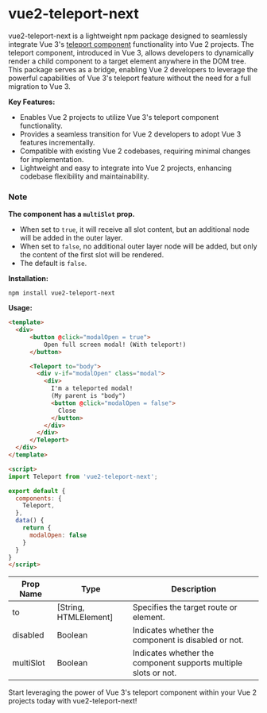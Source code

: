 # vue2-teleport-next

vue2-teleport-next is a lightweight npm package designed to seamlessly integrate Vue 3's [teleport component](https://vuejs.org/guide/built-ins/teleport.html) functionality into Vue 2 projects. The teleport component, introduced in Vue 3, allows developers to dynamically render a child component to a target element anywhere in the DOM tree. This package serves as a bridge, enabling Vue 2 developers to leverage the powerful capabilities of Vue 3's teleport feature without the need for a full migration to Vue 3.

**Key Features:**

- Enables Vue 2 projects to utilize Vue 3's teleport component functionality.
- Provides a seamless transition for Vue 2 developers to adopt Vue 3 features incrementally.
- Compatible with existing Vue 2 codebases, requiring minimal changes for implementation.
- Lightweight and easy to integrate into Vue 2 projects, enhancing codebase flexibility and maintainability.

### Note
**The component has a `multiSlot` prop.**
- When set to `true`, it will receive all slot content, but an additional node will be added in the outer layer.
- When set to `false`, no additional outer layer node will be added, but only the content of the first slot will be rendered.
- The default is `false`.

**Installation:**

```
npm install vue2-teleport-next
```

**Usage:**

```html
<template>
  <div>
      <button @click="modalOpen = true">
          Open full screen modal! (With teleport!)
      </button>

      <Teleport to="body">
        <div v-if="modalOpen" class="modal">
          <div>
            I'm a teleported modal!
            (My parent is "body")
            <button @click="modalOpen = false">
              Close
            </button>
          </div>
        </div>
      </Teleport>
  </div>
</template>

<script>
import Teleport from 'vue2-teleport-next';

export default {
  components: {
    Teleport,
  },
  data() {
    return {
      modalOpen: false
    }
  }
}
</script>
```

| Prop Name  | Type                 | Description                  |
|------------|----------------------|------------------------------|
| to         | [String, HTMLElement]| Specifies the target route or element. |
| disabled   | Boolean              | Indicates whether the component is disabled or not. |
| multiSlot  | Boolean              | Indicates whether the component supports multiple slots or not. |

Start leveraging the power of Vue 3's teleport component within your Vue 2 projects today with vue2-teleport-next!
